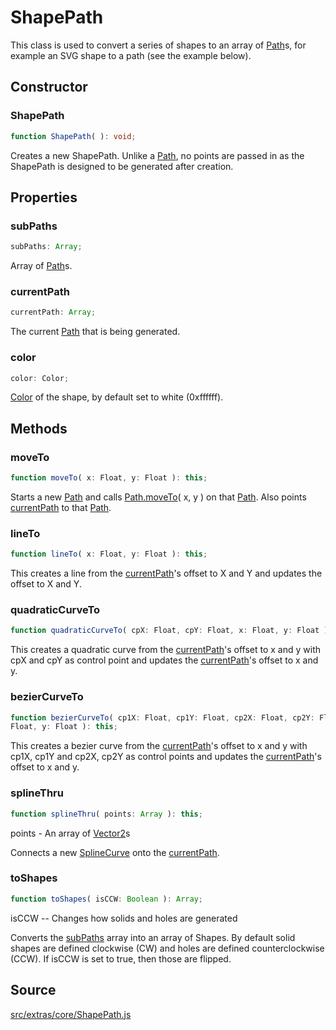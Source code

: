 # ShapePath

This class is used to convert a series of shapes to an array of
[Path](en\extras\core\Path.html)s, for example an SVG shape to a path (see the
example below).

## Constructor

### ShapePath

  
  
```ts  
function ShapePath( ): void;  
```  

Creates a new ShapePath. Unlike a [Path](en\extras\core\Path.html), no points
are passed in as the ShapePath is designed to be generated after creation.

## Properties

### subPaths

  
  
```ts  
subPaths: Array;  
```  

Array of [Path](en\extras\core\Path.html)s.

### currentPath

  
  
```ts  
currentPath: Array;  
```  

The current [Path](en\extras\core\Path.html) that is being generated.

### color

  
  
```ts  
color: Color;  
```  

[Color](en\math\Color.html) of the shape, by default set to white (0xffffff).

## Methods

### moveTo

  
  
```ts  
function moveTo( x: Float, y: Float ): this;  
```  

Starts a new [Path](en\extras\core\Path.html) and calls [Path.moveTo](#)( x, y
) on that [Path](en\extras\core\Path.html). Also points [currentPath](#) to
that [Path](en\extras\core\Path.html).

### lineTo

  
  
```ts  
function lineTo( x: Float, y: Float ): this;  
```  

This creates a line from the [currentPath](#)'s offset to X and Y and updates
the offset to X and Y.

### quadraticCurveTo

  
  
```ts  
function quadraticCurveTo( cpX: Float, cpY: Float, x: Float, y: Float ): this;  
```  

This creates a quadratic curve from the [currentPath](#)'s offset to x and y
with cpX and cpY as control point and updates the [currentPath](#)'s offset to
x and y.

### bezierCurveTo

  
  
```ts  
function bezierCurveTo( cp1X: Float, cp1Y: Float, cp2X: Float, cp2Y: Float, x:
Float, y: Float ): this;  
```  

This creates a bezier curve from the [currentPath](#)'s offset to x and y with
cp1X, cp1Y and cp2X, cp2Y as control points and updates the [currentPath](#)'s
offset to x and y.

### splineThru

  
  
```ts  
function splineThru( points: Array ): this;  
```  

points - An array of [Vector2](en\math\Vector2.html)s

Connects a new [SplineCurve](en\extras\curves\SplineCurve.html) onto the
[currentPath](#).

### toShapes

  
  
```ts  
function toShapes( isCCW: Boolean ): Array;  
```  

isCCW -- Changes how solids and holes are generated

Converts the [subPaths](#) array into an array of Shapes. By default solid
shapes are defined clockwise (CW) and holes are defined counterclockwise
(CCW). If isCCW is set to true, then those are flipped.  

## Source

<a
href="https://github.com/mrdoob/three.js/blob/master/src/extras/core/ShapePath.js">src/extras/core/ShapePath.js</a>

